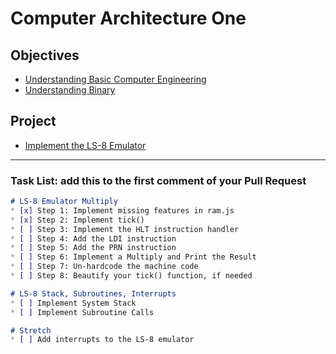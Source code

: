 # Computer Architecture One

## Objectives

* [Understanding Basic Computer Engineering](objectives/basic-comp-eng)
* [Understanding Binary](objectives/binary)

## Project

* [Implement the LS-8 Emulator](project/ls8)

***

### Task List: add this to the first comment of your Pull Request

```markdown
# LS-8 Emulator Multiply
* [x] Step 1: Implement missing features in ram.js
* [x] Step 2: Implement tick()
* [ ] Step 3: Implement the HLT instruction handler
* [ ] Step 4: Add the LDI instruction
* [ ] Step 5: Add the PRN instruction
* [ ] Step 6: Implement a Multiply and Print the Result
* [ ] Step 7: Un-hardcode the machine code
* [ ] Step 8: Beautify your tick() function, if needed

# LS-8 Stack, Subroutines, Interrupts
* [ ] Implement System Stack
* [ ] Implement Subroutine Calls

# Stretch
* [ ] Add interrupts to the LS-8 emulator
```
